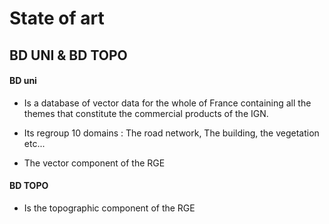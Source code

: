 # State of art
## BD UNI & BD TOPO
#### BD uni
* Is a database of vector data for the whole of France containing all the themes that constitute the commercial products of the IGN.

* Its regroup 10 domains : The road network, The building, the vegetation etc...
* The vector component of the RGE

#### BD TOPO
* Is the topographic component of the RGE
